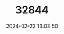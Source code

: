 ---
title: "32844"
category: "Dacryodes laxa"
draft: false
date: 2024-02-22 13:03:50
languages:
  Undetermined: ["Kedondong"]
---